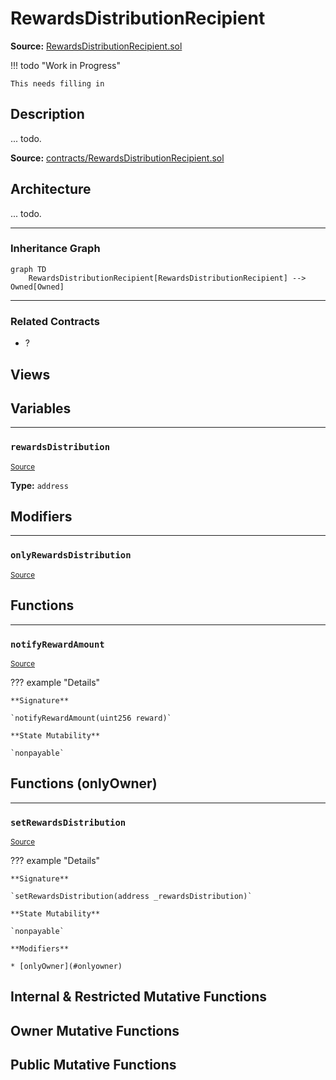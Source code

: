 # RewardsDistributionRecipient

**Source:** [RewardsDistributionRecipient.sol](https://github.com/Synthetixio/synthetix/blob/master/contracts/RewardsDistributionRecipient.sol)


!!! todo "Work in Progress"


    This needs filling in

## Description

... todo.



**Source:** [contracts/RewardsDistributionRecipient.sol](https://github.com/Synthetixio/synthetix/tree/v2.21.15/contracts/RewardsDistributionRecipient.sol)

## Architecture

... todo.


<!--centered-image>
    ![Architecture Graph](../img/graphs/todo-architecture.svg)
</centered-image-->

---
### Inheritance Graph

```mermaid
graph TD
    RewardsDistributionRecipient[RewardsDistributionRecipient] --> Owned[Owned]
```

---
### Related Contracts

- ?

## Views

## Variables

---
### `rewardsDistribution`

<sub>[Source](https://github.com/Synthetixio/synthetix/tree/v2.21.15/contracts/RewardsDistributionRecipient.sol#L9)</sub>





**Type:** `address`

## Modifiers

---
### `onlyRewardsDistribution`

<sub>[Source](https://github.com/Synthetixio/synthetix/tree/v2.21.15/contracts/RewardsDistributionRecipient.sol#L13)</sub>



## Functions

---
### `notifyRewardAmount`

<sub>[Source](https://github.com/Synthetixio/synthetix/tree/v2.21.15/contracts/RewardsDistributionRecipient.sol#L11)</sub>



??? example "Details"

    **Signature**

    `notifyRewardAmount(uint256 reward)`

    **State Mutability**

    `nonpayable`

## Functions (onlyOwner)

---
### `setRewardsDistribution`

<sub>[Source](https://github.com/Synthetixio/synthetix/tree/v2.21.15/contracts/RewardsDistributionRecipient.sol#L18)</sub>



??? example "Details"

    **Signature**

    `setRewardsDistribution(address _rewardsDistribution)`

    **State Mutability**

    `nonpayable`

    **Modifiers**

    * [onlyOwner](#onlyowner)

## Internal & Restricted Mutative Functions

## Owner Mutative Functions

## Public Mutative Functions

